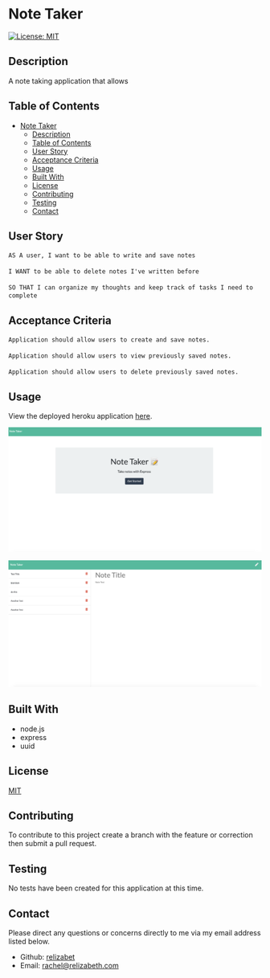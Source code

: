 # Note Taker

[![License: MIT](https://img.shields.io/badge/License-MIT-yellow.svg)](https://opensource.org/licenses/MIT)

## Description

A note taking application that allows

## Table of Contents

- [Note Taker](#note-taker)
  - [Description](#description)
  - [Table of Contents](#table-of-contents)
  - [User Story](#user-story)
  - [Acceptance Criteria](#acceptance-criteria)
  - [Usage](#usage)
  - [Built With](#built-with)
  - [License](#license)
  - [Contributing](#contributing)
  - [Testing](#testing)
  - [Contact](#contact)

## User Story

```
AS A user, I want to be able to write and save notes

I WANT to be able to delete notes I've written before

SO THAT I can organize my thoughts and keep track of tasks I need to complete
```

## Acceptance Criteria

```
Application should allow users to create and save notes.

Application should allow users to view previously saved notes.

Application should allow users to delete previously saved notes.
```

## Usage

View the deployed heroku application [here](https://warm-bayou-36809.herokuapp.com/).

![Note Front Page](public/assets/note.png)

![Add Note](public/assets/note2.png)

## Built With

- node.js
- express
- uuid

## License

[MIT](LICENSE)

## Contributing

To contribute to this project create a branch with the feature or correction then submit a pull request.

## Testing

No tests have been created for this application at this time.

## Contact

Please direct any questions or concerns directly to me via my email address listed below.

- Github: [relizabet](https://github.com/relizabet)
- Email: rachel@relizabeth.com
